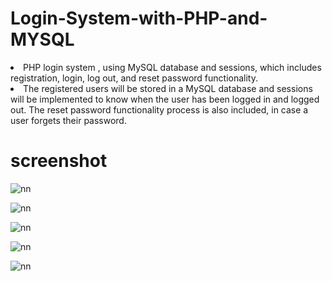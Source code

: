 # Login-System-with-PHP-and-MYSQL

<li> PHP login system , using MySQL database and sessions, which includes registration, login, log out, and reset password functionality. </li>

<li> The registered users will be stored in a MySQL database and sessions will be implemented to know when the user has been logged in and logged out. The reset password functionality process is also included, in case a user forgets their password.
</li>

# screenshot

![nn](https://user-images.githubusercontent.com/12325386/27990520-473db294-648c-11e7-9f21-91257c28b0ca.JPG)

![nn](https://user-images.githubusercontent.com/12325386/27990658-114ae536-6490-11e7-98ac-f6691f7ca9d0.JPG)

![nn](https://user-images.githubusercontent.com/12325386/27990666-4c41789e-6490-11e7-88e3-f5e53846acb0.JPG)

![nn](https://user-images.githubusercontent.com/12325386/27990669-73ac08fe-6490-11e7-8e5b-0c8761a56731.JPG)

![nn](https://user-images.githubusercontent.com/12325386/27990686-f5dd48ec-6490-11e7-91c6-3959d988ff26.JPG)
